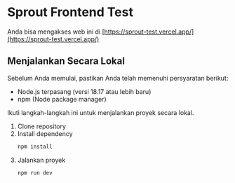 # Sprout Frontend Test

Anda bisa mengakses web ini di [https://sprout-test.vercel.app/](https://sprout-test.vercel.app/)

## Menjalankan Secara Lokal
Sebelum Anda memulai, pastikan Anda telah memenuhi persyaratan berikut:
- Node.js terpasang (versi 18.17 atau lebih baru)
- npm (Node package manager)

Ikuti langkah-langkah ini untuk menjalankan proyek secara lokal.
1. Clone repository
2. Install dependency
	```bash
	npm install
	```
3. Jalankan proyek
	```bash
	npm run dev
	```